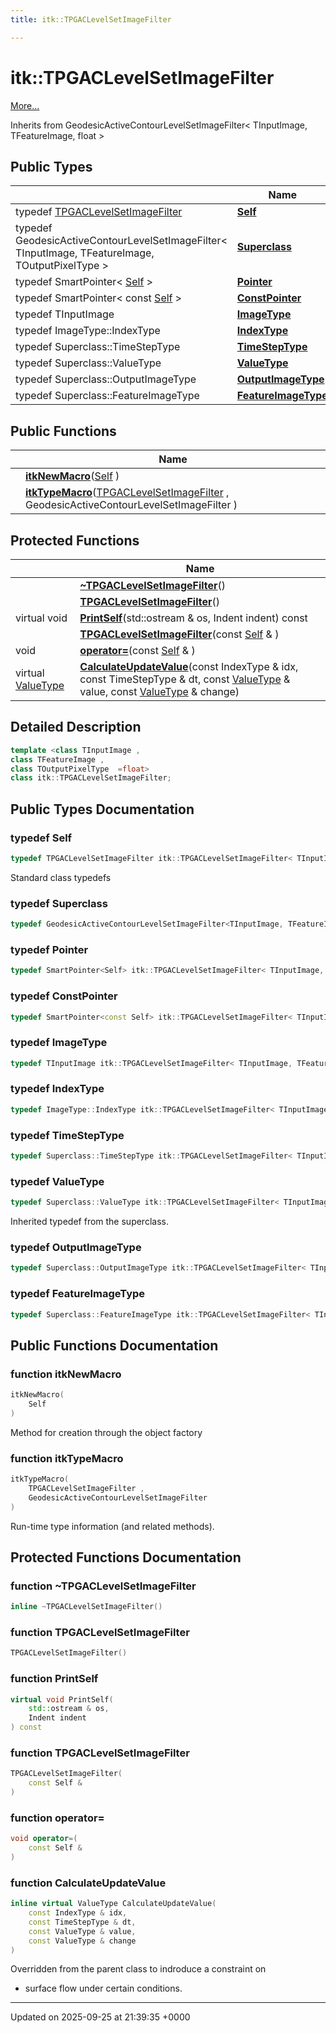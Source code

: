 ```yaml
---
title: itk::TPGACLevelSetImageFilter

---
```


# itk::TPGACLevelSetImageFilter



 [More...](#detailed-description)

Inherits from GeodesicActiveContourLevelSetImageFilter< TInputImage, TFeatureImage, float >

## Public Types

|                | Name           |
| -------------- | -------------- |
| typedef [TPGACLevelSetImageFilter](../Classes/classitk_1_1TPGACLevelSetImageFilter.md) | **[Self](../Classes/classitk_1_1TPGACLevelSetImageFilter.md#typedef-self)**  |
| typedef GeodesicActiveContourLevelSetImageFilter< TInputImage, TFeatureImage, TOutputPixelType > | **[Superclass](../Classes/classitk_1_1TPGACLevelSetImageFilter.md#typedef-superclass)**  |
| typedef SmartPointer< [Self](../Classes/classitk_1_1TPGACLevelSetImageFilter.md#typedef-self) > | **[Pointer](../Classes/classitk_1_1TPGACLevelSetImageFilter.md#typedef-pointer)**  |
| typedef SmartPointer< const [Self](../Classes/classitk_1_1TPGACLevelSetImageFilter.md#typedef-self) > | **[ConstPointer](../Classes/classitk_1_1TPGACLevelSetImageFilter.md#typedef-constpointer)**  |
| typedef TInputImage | **[ImageType](../Classes/classitk_1_1TPGACLevelSetImageFilter.md#typedef-imagetype)**  |
| typedef ImageType::IndexType | **[IndexType](../Classes/classitk_1_1TPGACLevelSetImageFilter.md#typedef-indextype)**  |
| typedef Superclass::TimeStepType | **[TimeStepType](../Classes/classitk_1_1TPGACLevelSetImageFilter.md#typedef-timesteptype)**  |
| typedef Superclass::ValueType | **[ValueType](../Classes/classitk_1_1TPGACLevelSetImageFilter.md#typedef-valuetype)**  |
| typedef Superclass::OutputImageType | **[OutputImageType](../Classes/classitk_1_1TPGACLevelSetImageFilter.md#typedef-outputimagetype)**  |
| typedef Superclass::FeatureImageType | **[FeatureImageType](../Classes/classitk_1_1TPGACLevelSetImageFilter.md#typedef-featureimagetype)**  |

## Public Functions

|                | Name           |
| -------------- | -------------- |
| | **[itkNewMacro](../Classes/classitk_1_1TPGACLevelSetImageFilter.md#function-itknewmacro)**([Self](../Classes/classitk_1_1TPGACLevelSetImageFilter.md#typedef-self) ) |
| | **[itkTypeMacro](../Classes/classitk_1_1TPGACLevelSetImageFilter.md#function-itktypemacro)**([TPGACLevelSetImageFilter](../Classes/classitk_1_1TPGACLevelSetImageFilter.md) , GeodesicActiveContourLevelSetImageFilter ) |

## Protected Functions

|                | Name           |
| -------------- | -------------- |
| | **[~TPGACLevelSetImageFilter](../Classes/classitk_1_1TPGACLevelSetImageFilter.md#function-~tpgaclevelsetimagefilter)**() |
| | **[TPGACLevelSetImageFilter](../Classes/classitk_1_1TPGACLevelSetImageFilter.md#function-tpgaclevelsetimagefilter)**() |
| virtual void | **[PrintSelf](../Classes/classitk_1_1TPGACLevelSetImageFilter.md#function-printself)**(std::ostream & os, Indent indent) const |
| | **[TPGACLevelSetImageFilter](../Classes/classitk_1_1TPGACLevelSetImageFilter.md#function-tpgaclevelsetimagefilter)**(const [Self](../Classes/classitk_1_1TPGACLevelSetImageFilter.md#typedef-self) & ) |
| void | **[operator=](../Classes/classitk_1_1TPGACLevelSetImageFilter.md#function-operator=)**(const [Self](../Classes/classitk_1_1TPGACLevelSetImageFilter.md#typedef-self) & ) |
| virtual [ValueType](../Classes/classitk_1_1TPGACLevelSetImageFilter.md#typedef-valuetype) | **[CalculateUpdateValue](../Classes/classitk_1_1TPGACLevelSetImageFilter.md#function-calculateupdatevalue)**(const IndexType & idx, const TimeStepType & dt, const [ValueType](../Classes/classitk_1_1TPGACLevelSetImageFilter.md#typedef-valuetype) & value, const [ValueType](../Classes/classitk_1_1TPGACLevelSetImageFilter.md#typedef-valuetype) & change) |

## Detailed Description

```cpp
template <class TInputImage ,
class TFeatureImage ,
class TOutputPixelType  =float>
class itk::TPGACLevelSetImageFilter;
```

## Public Types Documentation

### typedef Self

```cpp
typedef TPGACLevelSetImageFilter itk::TPGACLevelSetImageFilter< TInputImage, TFeatureImage, TOutputPixelType >::Self;
```


Standard class typedefs 


### typedef Superclass

```cpp
typedef GeodesicActiveContourLevelSetImageFilter<TInputImage, TFeatureImage, TOutputPixelType> itk::TPGACLevelSetImageFilter< TInputImage, TFeatureImage, TOutputPixelType >::Superclass;
```


### typedef Pointer

```cpp
typedef SmartPointer<Self> itk::TPGACLevelSetImageFilter< TInputImage, TFeatureImage, TOutputPixelType >::Pointer;
```


### typedef ConstPointer

```cpp
typedef SmartPointer<const Self> itk::TPGACLevelSetImageFilter< TInputImage, TFeatureImage, TOutputPixelType >::ConstPointer;
```


### typedef ImageType

```cpp
typedef TInputImage itk::TPGACLevelSetImageFilter< TInputImage, TFeatureImage, TOutputPixelType >::ImageType;
```


### typedef IndexType

```cpp
typedef ImageType::IndexType itk::TPGACLevelSetImageFilter< TInputImage, TFeatureImage, TOutputPixelType >::IndexType;
```


### typedef TimeStepType

```cpp
typedef Superclass::TimeStepType itk::TPGACLevelSetImageFilter< TInputImage, TFeatureImage, TOutputPixelType >::TimeStepType;
```


### typedef ValueType

```cpp
typedef Superclass::ValueType itk::TPGACLevelSetImageFilter< TInputImage, TFeatureImage, TOutputPixelType >::ValueType;
```


Inherited typedef from the superclass. 


### typedef OutputImageType

```cpp
typedef Superclass::OutputImageType itk::TPGACLevelSetImageFilter< TInputImage, TFeatureImage, TOutputPixelType >::OutputImageType;
```


### typedef FeatureImageType

```cpp
typedef Superclass::FeatureImageType itk::TPGACLevelSetImageFilter< TInputImage, TFeatureImage, TOutputPixelType >::FeatureImageType;
```


## Public Functions Documentation

### function itkNewMacro

```cpp
itkNewMacro(
    Self 
)
```


Method for creation through the object factory 


### function itkTypeMacro

```cpp
itkTypeMacro(
    TPGACLevelSetImageFilter ,
    GeodesicActiveContourLevelSetImageFilter 
)
```


Run-time type information (and related methods). 


## Protected Functions Documentation

### function ~TPGACLevelSetImageFilter

```cpp
inline ~TPGACLevelSetImageFilter()
```


### function TPGACLevelSetImageFilter

```cpp
TPGACLevelSetImageFilter()
```


### function PrintSelf

```cpp
virtual void PrintSelf(
    std::ostream & os,
    Indent indent
) const
```


### function TPGACLevelSetImageFilter

```cpp
TPGACLevelSetImageFilter(
    const Self & 
)
```


### function operator=

```cpp
void operator=(
    const Self & 
)
```


### function CalculateUpdateValue

```cpp
inline virtual ValueType CalculateUpdateValue(
    const IndexType & idx,
    const TimeStepType & dt,
    const ValueType & value,
    const ValueType & change
)
```


Overridden from the parent class to indroduce a constraint on

* surface flow under certain conditions. 


-------------------------------

Updated on 2025-09-25 at 21:39:35 +0000